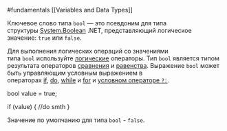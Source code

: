 #fundamentals 
[[Variables and Data Types]]

Ключевое слово типа `bool` — это псевдоним для типа структуры [System.Boolean](https://learn.microsoft.com/ru-ru/dotnet/api/system.boolean) .NET, представляющий логическое значение: `true` или `false`.

Для выполнения логических операций со значениями типа `bool` используйте [логические](https://learn.microsoft.com/ru-ru/dotnet/csharp/language-reference/operators/boolean-logical-operators) операторы. Тип `bool` является типом результата операторов [сравнения](https://learn.microsoft.com/ru-ru/dotnet/csharp/language-reference/operators/comparison-operators) и [равенства](https://learn.microsoft.com/ru-ru/dotnet/csharp/language-reference/operators/equality-operators). Выражение `bool` может быть управляющим условным выражением в операторах [if](https://learn.microsoft.com/ru-ru/dotnet/csharp/language-reference/statements/selection-statements#the-if-statement), [do](https://learn.microsoft.com/ru-ru/dotnet/csharp/language-reference/statements/iteration-statements#the-do-statement), [while](https://learn.microsoft.com/ru-ru/dotnet/csharp/language-reference/statements/iteration-statements#the-while-statement) и [for](https://learn.microsoft.com/ru-ru/dotnet/csharp/language-reference/statements/iteration-statements#the-for-statement) и [условном операторе `?:`](https://learn.microsoft.com/ru-ru/dotnet/csharp/language-reference/operators/conditional-operator).

bool value = true;

if (value) {
//do smth
}

Значение по умолчанию для типа `bool` - `false`.

